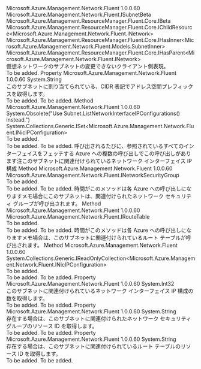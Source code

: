 <Type Name="ISubnet" FullName="Microsoft.Azure.Management.Network.Fluent.ISubnet">
  <TypeSignature Language="C#" Value="public interface ISubnet : Microsoft.Azure.Management.Network.Fluent.ISubnetBeta, Microsoft.Azure.Management.ResourceManager.Fluent.Core.IBeta, Microsoft.Azure.Management.ResourceManager.Fluent.Core.IChildResource&lt;Microsoft.Azure.Management.Network.Fluent.INetwork&gt;, Microsoft.Azure.Management.ResourceManager.Fluent.Core.IHasInner&lt;Microsoft.Azure.Management.Network.Fluent.Models.SubnetInner&gt;, Microsoft.Azure.Management.ResourceManager.Fluent.Core.IHasParent&lt;Microsoft.Azure.Management.Network.Fluent.INetwork&gt;" />
  <TypeSignature Language="ILAsm" Value=".class public interface auto ansi abstract ISubnet implements class Microsoft.Azure.Management.Network.Fluent.ISubnetBeta, class Microsoft.Azure.Management.ResourceManager.Fluent.Core.IBeta, class Microsoft.Azure.Management.ResourceManager.Fluent.Core.IChildResource`1&lt;class Microsoft.Azure.Management.Network.Fluent.INetwork&gt;, class Microsoft.Azure.Management.ResourceManager.Fluent.Core.IHasInner`1&lt;class Microsoft.Azure.Management.Network.Fluent.Models.SubnetInner&gt;, class Microsoft.Azure.Management.ResourceManager.Fluent.Core.IHasName, class Microsoft.Azure.Management.ResourceManager.Fluent.Core.IHasParent`1&lt;class Microsoft.Azure.Management.Network.Fluent.INetwork&gt;, class Microsoft.Azure.Management.ResourceManager.Fluent.Core.ResourceActions.IIndexable" />
  <TypeSignature Language="DocId" Value="T:Microsoft.Azure.Management.Network.Fluent.ISubnet" />
  <TypeSignature Language="VB.NET" Value="Public Interface ISubnet&#xA;Implements IBeta, IChildResource(Of INetwork), IHasInner(Of SubnetInner), IHasParent(Of INetwork), ISubnetBeta" />
  <TypeSignature Language="F#" Value="type ISubnet = interface&#xA;    interface IHasInner&lt;SubnetInner&gt;&#xA;    interface IChildResource&lt;INetwork&gt;&#xA;    interface IHasName&#xA;    interface IIndexable&#xA;    interface IHasParent&lt;INetwork&gt;&#xA;    interface ISubnetBeta&#xA;    interface IBeta" />
  <AssemblyInfo>
    <AssemblyName>Microsoft.Azure.Management.Network.Fluent</AssemblyName>
    <AssemblyVersion>1.0.0.60</AssemblyVersion>
  </AssemblyInfo>
  <Interfaces>
    <Interface>
      <InterfaceName>Microsoft.Azure.Management.Network.Fluent.ISubnetBeta</InterfaceName>
    </Interface>
    <Interface>
      <InterfaceName>Microsoft.Azure.Management.ResourceManager.Fluent.Core.IBeta</InterfaceName>
    </Interface>
    <Interface>
      <InterfaceName>Microsoft.Azure.Management.ResourceManager.Fluent.Core.IChildResource&lt;Microsoft.Azure.Management.Network.Fluent.INetwork&gt;</InterfaceName>
    </Interface>
    <Interface>
      <InterfaceName>Microsoft.Azure.Management.ResourceManager.Fluent.Core.IHasInner&lt;Microsoft.Azure.Management.Network.Fluent.Models.SubnetInner&gt;</InterfaceName>
    </Interface>
    <Interface>
      <InterfaceName>Microsoft.Azure.Management.ResourceManager.Fluent.Core.IHasParent&lt;Microsoft.Azure.Management.Network.Fluent.INetwork&gt;</InterfaceName>
    </Interface>
  </Interfaces>
  <Docs>
    <summary>
            仮想ネットワークのサブネットの変更できないクライアント側表現。
            </summary>
    <remarks>To be added.</remarks>
  </Docs>
  <Members>
    <Member MemberName="AddressPrefix">
      <MemberSignature Language="C#" Value="public string AddressPrefix { get; }" />
      <MemberSignature Language="ILAsm" Value=".property instance string AddressPrefix" />
      <MemberSignature Language="DocId" Value="P:Microsoft.Azure.Management.Network.Fluent.ISubnet.AddressPrefix" />
      <MemberSignature Language="VB.NET" Value="Public ReadOnly Property AddressPrefix As String" />
      <MemberSignature Language="F#" Value="member this.AddressPrefix : string" Usage="Microsoft.Azure.Management.Network.Fluent.ISubnet.AddressPrefix" />
      <MemberType>Property</MemberType>
      <AssemblyInfo>
        <AssemblyName>Microsoft.Azure.Management.Network.Fluent</AssemblyName>
        <AssemblyVersion>1.0.0.60</AssemblyVersion>
      </AssemblyInfo>
      <ReturnValue>
        <ReturnType>System.String</ReturnType>
      </ReturnValue>
      <Docs>
        <summary>
            このサブネットに割り当てられている、CIDR 表記でアドレス空間プレフィックスを取得します。
            </summary>
        <value>To be added.</value>
        <remarks>To be added.</remarks>
      </Docs>
    </Member>
    <Member MemberName="GetNetworkInterfaceIPConfigurations">
      <MemberSignature Language="C#" Value="public System.Collections.Generic.ISet&lt;Microsoft.Azure.Management.Network.Fluent.INicIPConfiguration&gt; GetNetworkInterfaceIPConfigurations ();" />
      <MemberSignature Language="ILAsm" Value=".method public hidebysig newslot virtual instance class System.Collections.Generic.ISet`1&lt;class Microsoft.Azure.Management.Network.Fluent.INicIPConfiguration&gt; GetNetworkInterfaceIPConfigurations() cil managed" />
      <MemberSignature Language="DocId" Value="M:Microsoft.Azure.Management.Network.Fluent.ISubnet.GetNetworkInterfaceIPConfigurations" />
      <MemberSignature Language="VB.NET" Value="Public Function GetNetworkInterfaceIPConfigurations () As ISet(Of INicIPConfiguration)" />
      <MemberSignature Language="F#" Value="abstract member GetNetworkInterfaceIPConfigurations : unit -&gt; System.Collections.Generic.ISet&lt;Microsoft.Azure.Management.Network.Fluent.INicIPConfiguration&gt;" Usage="iSubnet.GetNetworkInterfaceIPConfigurations " />
      <MemberType>Method</MemberType>
      <AssemblyInfo>
        <AssemblyName>Microsoft.Azure.Management.Network.Fluent</AssemblyName>
        <AssemblyVersion>1.0.0.60</AssemblyVersion>
      </AssemblyInfo>
      <Attributes>
        <Attribute>
          <AttributeName>System.Obsolete("Use  Subnet.ListNetworkInterfaceIPConfigurations() instead.")</AttributeName>
        </Attribute>
      </Attributes>
      <ReturnValue>
        <ReturnType>System.Collections.Generic.ISet&lt;Microsoft.Azure.Management.Network.Fluent.INicIPConfiguration&gt;</ReturnType>
      </ReturnValue>
      <Parameters />
      <Docs>
        <summary>To be added.</summary>
        <returns>To be added.</returns>
        <remarks>To be added.</remarks>
        <return>
            呼び出されるたびに、参照されているすべてのインターフェイスをフェッチする Azure への複数の呼び出しでこの呼び出しがあります注このサブネットに関連付けられているネットワーク インターフェイス IP 構成
            </return>
      </Docs>
    </Member>
    <Member MemberName="GetNetworkSecurityGroup">
      <MemberSignature Language="C#" Value="public Microsoft.Azure.Management.Network.Fluent.INetworkSecurityGroup GetNetworkSecurityGroup ();" />
      <MemberSignature Language="ILAsm" Value=".method public hidebysig newslot virtual instance class Microsoft.Azure.Management.Network.Fluent.INetworkSecurityGroup GetNetworkSecurityGroup() cil managed" />
      <MemberSignature Language="DocId" Value="M:Microsoft.Azure.Management.Network.Fluent.ISubnet.GetNetworkSecurityGroup" />
      <MemberSignature Language="VB.NET" Value="Public Function GetNetworkSecurityGroup () As INetworkSecurityGroup" />
      <MemberSignature Language="F#" Value="abstract member GetNetworkSecurityGroup : unit -&gt; Microsoft.Azure.Management.Network.Fluent.INetworkSecurityGroup" Usage="iSubnet.GetNetworkSecurityGroup " />
      <MemberType>Method</MemberType>
      <AssemblyInfo>
        <AssemblyName>Microsoft.Azure.Management.Network.Fluent</AssemblyName>
        <AssemblyVersion>1.0.0.60</AssemblyVersion>
      </AssemblyInfo>
      <ReturnValue>
        <ReturnType>Microsoft.Azure.Management.Network.Fluent.INetworkSecurityGroup</ReturnType>
      </ReturnValue>
      <Parameters />
      <Docs>
        <summary>To be added.</summary>
        <returns>To be added.</returns>
        <remarks>To be added.</remarks>
        <return>
            時間がこのメソッドは各 Azure への呼び出しになりますメモ場合にこのサブネットは、関連付けられたネットワーク セキュリティ グループが呼び出されます。
            </return>
      </Docs>
    </Member>
    <Member MemberName="GetRouteTable">
      <MemberSignature Language="C#" Value="public Microsoft.Azure.Management.Network.Fluent.IRouteTable GetRouteTable ();" />
      <MemberSignature Language="ILAsm" Value=".method public hidebysig newslot virtual instance class Microsoft.Azure.Management.Network.Fluent.IRouteTable GetRouteTable() cil managed" />
      <MemberSignature Language="DocId" Value="M:Microsoft.Azure.Management.Network.Fluent.ISubnet.GetRouteTable" />
      <MemberSignature Language="VB.NET" Value="Public Function GetRouteTable () As IRouteTable" />
      <MemberSignature Language="F#" Value="abstract member GetRouteTable : unit -&gt; Microsoft.Azure.Management.Network.Fluent.IRouteTable" Usage="iSubnet.GetRouteTable " />
      <MemberType>Method</MemberType>
      <AssemblyInfo>
        <AssemblyName>Microsoft.Azure.Management.Network.Fluent</AssemblyName>
        <AssemblyVersion>1.0.0.60</AssemblyVersion>
      </AssemblyInfo>
      <ReturnValue>
        <ReturnType>Microsoft.Azure.Management.Network.Fluent.IRouteTable</ReturnType>
      </ReturnValue>
      <Parameters />
      <Docs>
        <summary>To be added.</summary>
        <returns>To be added.</returns>
        <remarks>To be added.</remarks>
        <return>
            時間がこのメソッドは各 Azure への呼び出しになりますメモ場合は、このサブネットに関連付けられているルート テーブルが呼び出されます。
            </return>
      </Docs>
    </Member>
    <Member MemberName="ListNetworkInterfaceIPConfigurations">
      <MemberSignature Language="C#" Value="public System.Collections.Generic.IReadOnlyCollection&lt;Microsoft.Azure.Management.Network.Fluent.INicIPConfiguration&gt; ListNetworkInterfaceIPConfigurations ();" />
      <MemberSignature Language="ILAsm" Value=".method public hidebysig newslot virtual instance class System.Collections.Generic.IReadOnlyCollection`1&lt;class Microsoft.Azure.Management.Network.Fluent.INicIPConfiguration&gt; ListNetworkInterfaceIPConfigurations() cil managed" />
      <MemberSignature Language="DocId" Value="M:Microsoft.Azure.Management.Network.Fluent.ISubnet.ListNetworkInterfaceIPConfigurations" />
      <MemberSignature Language="VB.NET" Value="Public Function ListNetworkInterfaceIPConfigurations () As IReadOnlyCollection(Of INicIPConfiguration)" />
      <MemberSignature Language="F#" Value="abstract member ListNetworkInterfaceIPConfigurations : unit -&gt; System.Collections.Generic.IReadOnlyCollection&lt;Microsoft.Azure.Management.Network.Fluent.INicIPConfiguration&gt;" Usage="iSubnet.ListNetworkInterfaceIPConfigurations " />
      <MemberType>Method</MemberType>
      <AssemblyInfo>
        <AssemblyName>Microsoft.Azure.Management.Network.Fluent</AssemblyName>
        <AssemblyVersion>1.0.0.60</AssemblyVersion>
      </AssemblyInfo>
      <ReturnValue>
        <ReturnType>System.Collections.Generic.IReadOnlyCollection&lt;Microsoft.Azure.Management.Network.Fluent.INicIPConfiguration&gt;</ReturnType>
      </ReturnValue>
      <Parameters />
      <Docs>
        <summary>To be added.</summary>
        <returns>To be added.</returns>
        <remarks>To be added.</remarks>
      </Docs>
    </Member>
    <Member MemberName="NetworkInterfaceIPConfigurationCount">
      <MemberSignature Language="C#" Value="public int NetworkInterfaceIPConfigurationCount { get; }" />
      <MemberSignature Language="ILAsm" Value=".property instance int32 NetworkInterfaceIPConfigurationCount" />
      <MemberSignature Language="DocId" Value="P:Microsoft.Azure.Management.Network.Fluent.ISubnet.NetworkInterfaceIPConfigurationCount" />
      <MemberSignature Language="VB.NET" Value="Public ReadOnly Property NetworkInterfaceIPConfigurationCount As Integer" />
      <MemberSignature Language="F#" Value="member this.NetworkInterfaceIPConfigurationCount : int" Usage="Microsoft.Azure.Management.Network.Fluent.ISubnet.NetworkInterfaceIPConfigurationCount" />
      <MemberType>Property</MemberType>
      <AssemblyInfo>
        <AssemblyName>Microsoft.Azure.Management.Network.Fluent</AssemblyName>
        <AssemblyVersion>1.0.0.60</AssemblyVersion>
      </AssemblyInfo>
      <ReturnValue>
        <ReturnType>System.Int32</ReturnType>
      </ReturnValue>
      <Docs>
        <summary>
            このサブネットに関連付けられているネットワーク インターフェイス IP 構成の数を取得します。
            </summary>
        <value>To be added.</value>
        <remarks>To be added.</remarks>
      </Docs>
    </Member>
    <Member MemberName="NetworkSecurityGroupId">
      <MemberSignature Language="C#" Value="public string NetworkSecurityGroupId { get; }" />
      <MemberSignature Language="ILAsm" Value=".property instance string NetworkSecurityGroupId" />
      <MemberSignature Language="DocId" Value="P:Microsoft.Azure.Management.Network.Fluent.ISubnet.NetworkSecurityGroupId" />
      <MemberSignature Language="VB.NET" Value="Public ReadOnly Property NetworkSecurityGroupId As String" />
      <MemberSignature Language="F#" Value="member this.NetworkSecurityGroupId : string" Usage="Microsoft.Azure.Management.Network.Fluent.ISubnet.NetworkSecurityGroupId" />
      <MemberType>Property</MemberType>
      <AssemblyInfo>
        <AssemblyName>Microsoft.Azure.Management.Network.Fluent</AssemblyName>
        <AssemblyVersion>1.0.0.60</AssemblyVersion>
      </AssemblyInfo>
      <ReturnValue>
        <ReturnType>System.String</ReturnType>
      </ReturnValue>
      <Docs>
        <summary>
            存在する場合は、このサブネットに関連付けられたネットワーク セキュリティ グループのリソース ID を取得します。
            </summary>
        <value>To be added.</value>
        <remarks>To be added.</remarks>
      </Docs>
    </Member>
    <Member MemberName="RouteTableId">
      <MemberSignature Language="C#" Value="public string RouteTableId { get; }" />
      <MemberSignature Language="ILAsm" Value=".property instance string RouteTableId" />
      <MemberSignature Language="DocId" Value="P:Microsoft.Azure.Management.Network.Fluent.ISubnet.RouteTableId" />
      <MemberSignature Language="VB.NET" Value="Public ReadOnly Property RouteTableId As String" />
      <MemberSignature Language="F#" Value="member this.RouteTableId : string" Usage="Microsoft.Azure.Management.Network.Fluent.ISubnet.RouteTableId" />
      <MemberType>Property</MemberType>
      <AssemblyInfo>
        <AssemblyName>Microsoft.Azure.Management.Network.Fluent</AssemblyName>
        <AssemblyVersion>1.0.0.60</AssemblyVersion>
      </AssemblyInfo>
      <ReturnValue>
        <ReturnType>System.String</ReturnType>
      </ReturnValue>
      <Docs>
        <summary>
            存在する場合は、このサブネットに関連付けられているルート テーブルのリソース ID を取得します。
            </summary>
        <value>To be added.</value>
        <remarks>To be added.</remarks>
      </Docs>
    </Member>
  </Members>
</Type>